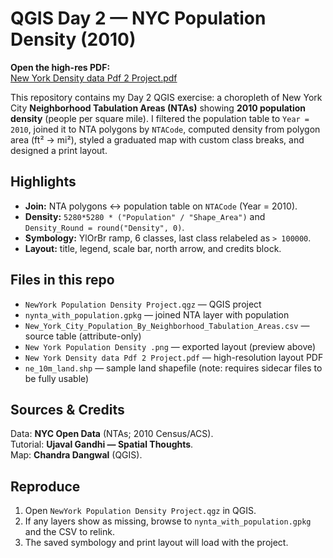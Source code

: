 # QGIS Day 2 — NYC Population Density (2010)


**Open the high-res PDF:**  
[New York Density data Pdf 2 Project.pdf](New%20York%20Density%20data%20Pdf%202%20Project.pdf)


This repository contains my Day 2 QGIS exercise: a choropleth of New York City **Neighborhood Tabulation Areas (NTAs)** showing **2010 population density** (people per square mile). I filtered the population table to `Year = 2010`, joined it to NTA polygons by `NTACode`, computed density from polygon area (ft² → mi²), styled a graduated map with custom class breaks, and designed a print layout.

## Highlights
- **Join:** NTA polygons ↔ population table on `NTACode` (Year = 2010).
- **Density:** `5280*5280 * ("Population" / "Shape_Area")` and `Density_Round = round("Density", 0)`.
- **Symbology:** YlOrBr ramp, 6 classes, last class relabeled as `> 100000`.
- **Layout:** title, legend, scale bar, north arrow, and credits block.

## Files in this repo
- `NewYork Population Density Project.qgz` — QGIS project  
- `nynta_with_population.gpkg` — joined NTA layer with population  
- `New_York_City_Population_By_Neighborhood_Tabulation_Areas.csv` — source table (attribute-only)  
- `New York Population Density .png` — exported layout (preview above)  
- `New York Density data Pdf 2 Project.pdf` — high-resolution layout PDF  
- `ne_10m_land.shp` — sample land shapefile (note: requires sidecar files to be fully usable)

## Sources & Credits
Data: **NYC Open Data** (NTAs; 2010 Census/ACS).  
Tutorial: **Ujaval Gandhi — Spatial Thoughts**.  
Map: **Chandra Dangwal** (QGIS).

## Reproduce
1. Open `NewYork Population Density Project.qgz` in QGIS.  
2. If any layers show as missing, browse to `nynta_with_population.gpkg` and the CSV to relink.  
3. The saved symbology and print layout will load with the project.
